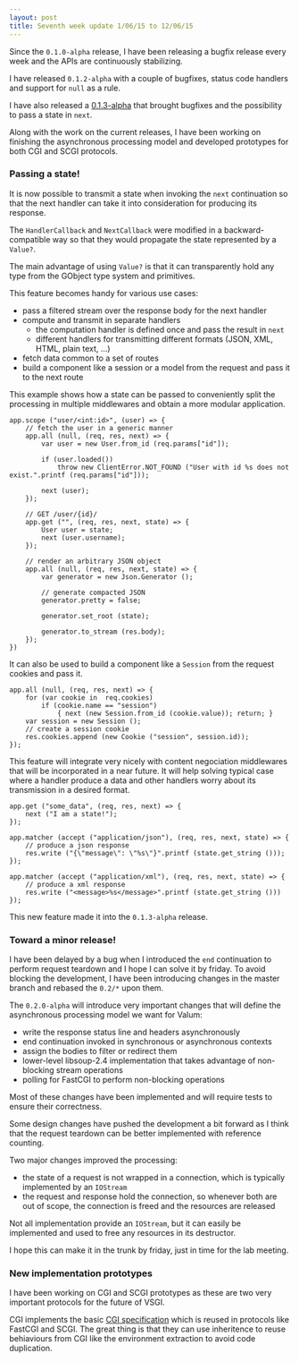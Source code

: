 ```yaml
---
layout: post
title: Seventh week update 1/06/15 to 12/06/15
---
```


Since the `0.1.0-alpha` release, I have been releasing a bugfix release every
week and the APIs are continuously stabilizing.

I have released `0.1.2-alpha` with a couple of bugfixes, status code handlers
and support for `null` as a rule.

I have also released a [0.1.3-alpha](https://github.com/valum-framework/valum/releases/tag/v0.1.3-alpha)
that brought bugfixes and the possibility to pass a state in `next`.

Along with the work on the current releases, I have been working on finishing
the asynchronous processing model and developed prototypes for both CGI and
SCGI protocols.


### Passing a state!

It is now possible to transmit a state when invoking the `next` continuation so
that the next handler can take it into consideration for producing its
response.

The `HandlerCallback` and `NextCallback` were modified in a backward-compatible
way so that they would propagate the state represented by a `Value?`.

The main advantage of using `Value?` is that it can transparently hold any type
from the GObject type system and primitives.

This feature becomes handy for various use cases:

 - pass a filtered stream over the response body for the next handler
 - compute and transmit in separate handlers
    - the computation handler is defined once and pass the result in `next`
    - different handlers for transmitting different formats (JSON, XML, HTML, plain text, ...)
 - fetch data common to a set of routes
 - build a component like a session or a model from the request and pass it to
   the next route

This example shows how a state can be passed to conveniently split the
processing in multiple middlewares and obtain a more modular application.

```vala
app.scope ("user/<int:id>", (user) => {
    // fetch the user in a generic manner
    app.all (null, (req, res, next) => {
        var user = new User.from_id (req.params["id"]);

        if (user.loaded())
            throw new ClientError.NOT_FOUND ("User with id %s does not exist.".printf (req.params["id"]));

        next (user);
    });

    // GET /user/{id}/
    app.get ("", (req, res, next, state) => {
        User user = state;
        next (user.username);
    });

    // render an arbitrary JSON object
    app.all (null, (req, res, next, state) => {
        var generator = new Json.Generator ();

        // generate compacted JSON
        generator.pretty = false;

        generator.set_root (state);

        generator.to_stream (res.body);
    });
})
```

It can also be used to build a component like a `Session` from the request
cookies and pass it.

```vala
app.all (null, (req, res, next) => {
    for (var cookie in  req.cookies)
        if (cookie.name == "session")
            { next (new Session.from_id (cookie.value)); return; }
    var session = new Session ();
    // create a session cookie
    res.cookies.append (new Cookie ("session", session.id));
});
```

This feature will integrate very nicely with content negociation middlewares
that will be incorporated in a near future. It will help solving typical case
where a handler produce a data and other handlers worry about its transmission
in a desired format.

```vala
app.get ("some_data", (req, res, next) => {
    next ("I am a state!");
});

app.matcher (accept ("application/json"), (req, res, next, state) => {
    // produce a json response
    res.write ("{\"message\": \"%s\"}".printf (state.get_string ()));
});

app.matcher (accept ("application/xml"), (req, res, next, state) => {
    // produce a xml response
    res.write ("<message>%s</message>".printf (state.get_string ()))
});
```

This new feature made it into the `0.1.3-alpha` release.


### Toward a minor release!

I have been delayed by a bug when I introduced the `end` continuation to
perform request teardown and I hope I can solve it by friday. To avoid blocking
the development, I have been introducing changes in the master branch and
rebased the `0.2/*` upon them.

The `0.2.0-alpha` will introduce very important changes that will define the
asynchronous processing model we want for Valum:

 - write the response status line and headers asynchronously
 - end continuation invoked in synchronous or asynchronous contexts
 - assign the bodies to filter or redirect them
 - lower-level libsoup-2.4 implementation that takes advantage of non-blocking
   stream operations
 - polling for FastCGI to perform non-blocking operations

Most of these changes have been implemented and will require tests to ensure
their correctness.

Some design changes have pushed the development a bit forward as I think that
the request teardown can be better implemented with reference counting.

Two major changes improved the processing:

 - the state of a request is not wrapped in a connection, which is typically
   implemented by an `IOStream`
 - the request and response hold the connection, so whenever both are out of
   scope, the connection is freed and the resources are released

Not all implementation provide an `IOStream`, but it can easily be implemented
and used to free any resources in its destructor.

I hope this can make it in the trunk by friday, just in time for the lab
meeting.


### New implementation prototypes

I have been working on CGI and SCGI prototypes as these are two very important
protocols for the future of VSGI.

CGI implements the basic [CGI specification](https://www.ietf.org/rfc/rfc3875)
which is reused in protocols like FastCGI and SCGI. The great thing is that
they can use inheritence to reuse behiaviours from CGI like the environment
extraction to avoid code duplication.

